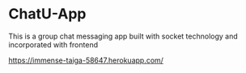 # ChatU-App
This is a group chat messaging app built with socket technology and incorporated with frontend

https://immense-taiga-58647.herokuapp.com/

